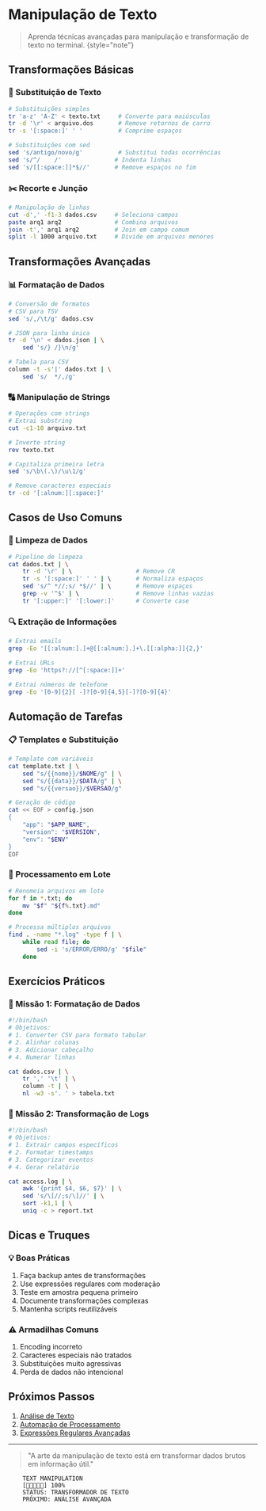 # Manipulação de Texto

> Aprenda técnicas avançadas para manipulação e transformação de texto no terminal.
> {style="note"}

## Transformações Básicas

### 🔄 Substituição de Texto
```bash
# Substituições simples
tr 'a-z' 'A-Z' < texto.txt     # Converte para maiúsculas
tr -d '\r' < arquivo.dos       # Remove retornos de carro
tr -s '[:space:]' ' '          # Comprime espaços

# Substituições com sed
sed 's/antigo/novo/g'          # Substitui todas ocorrências
sed 's/^/    /'               # Indenta linhas
sed 's/[[:space:]]*$//'       # Remove espaços no fim
```

### ✂️ Recorte e Junção
```bash
# Manipulação de linhas
cut -d',' -f1-3 dados.csv     # Seleciona campos
paste arq1 arq2               # Combina arquivos
join -t',' arq1 arq2          # Join em campo comum
split -l 1000 arquivo.txt     # Divide em arquivos menores
```

## Transformações Avançadas

### 📊 Formatação de Dados
```bash
# Conversão de formatos
# CSV para TSV
sed 's/,/\t/g' dados.csv

# JSON para linha única
tr -d '\n' < dados.json | \
    sed 's/} /}\n/g'

# Tabela para CSV
column -t -s'|' dados.txt | \
    sed 's/  */,/g'
```

### 🔠 Manipulação de Strings
```bash
# Operações com strings
# Extrai substring
cut -c1-10 arquivo.txt

# Inverte string
rev texto.txt

# Capitaliza primeira letra
sed 's/\b\(.\)/\u\1/g'

# Remove caracteres especiais
tr -cd '[:alnum:][:space:]'
```

## Casos de Uso Comuns

### 📝 Limpeza de Dados
```bash
# Pipeline de limpeza
cat dados.txt | \
    tr -d '\r' | \                  # Remove CR
    tr -s '[:space:]' ' ' | \       # Normaliza espaços
    sed 's/^ *//;s/ *$//' | \       # Remove espaços
    grep -v '^$' | \                # Remove linhas vazias
    tr '[:upper:]' '[:lower:]'      # Converte case
```

### 🔍 Extração de Informações
```bash
# Extrai emails
grep -Eo '[[:alnum:].]+@[[:alnum:].]+\.[[:alpha:]]{2,}'

# Extrai URLs
grep -Eo 'https?://[^[:space:]]+'

# Extrai números de telefone
grep -Eo '[0-9]{2}[ -]?[0-9]{4,5}[-]?[0-9]{4}'
```

## Automação de Tarefas

### 📋 Templates e Substituição
```bash
# Template com variáveis
cat template.txt | \
    sed "s/{{nome}}/$NOME/g" | \
    sed "s/{{data}}/$DATA/g" | \
    sed "s/{{versao}}/$VERSAO/g"

# Geração de código
cat << EOF > config.json
{
    "app": "$APP_NAME",
    "version": "$VERSION",
    "env": "$ENV"
}
EOF
```

### 🔄 Processamento em Lote
```bash
# Renomeia arquivos em lote
for f in *.txt; do
    mv "$f" "${f%.txt}.md"
done

# Processa múltiplos arquivos
find . -name "*.log" -type f | \
    while read file; do
        sed -i 's/ERROR/ERRO/g' "$file"
    done
```

## Exercícios Práticos

### 🎯 Missão 1: Formatação de Dados
```bash
#!/bin/bash
# Objetivos:
# 1. Converter CSV para formato tabular
# 2. Alinhar colunas
# 3. Adicionar cabeçalho
# 4. Numerar linhas

cat dados.csv | \
    tr ',' '\t' | \
    column -t | \
    nl -w3 -s'. ' > tabela.txt
```

### 🎯 Missão 2: Transformação de Logs
```bash
#!/bin/bash
# Objetivos:
# 1. Extrair campos específicos
# 2. Formatar timestamps
# 3. Categorizar eventos
# 4. Gerar relatório

cat access.log | \
    awk '{print $4, $6, $7}' | \
    sed 's/\[//;s/\]//' | \
    sort -k1,1 | \
    uniq -c > report.txt
```

## Dicas e Truques

### 💡 Boas Práticas
1. Faça backup antes de transformações
2. Use expressões regulares com moderação
3. Teste em amostra pequena primeiro
4. Documente transformações complexas
5. Mantenha scripts reutilizáveis

### ⚠️ Armadilhas Comuns
1. Encoding incorreto
2. Caracteres especiais não tratados
3. Substituições muito agressivas
4. Perda de dados não intencional

## Próximos Passos

1. [Análise de Texto](text-analysis.md)
2. [Automação de Processamento](text-processing-automation.md)
3. [Expressões Regulares Avançadas](advanced-regex.md)

---

> "A arte da manipulação de texto está em transformar dados brutos em informação útil."

```
    TEXT MANIPULATION
    [🔧🔧🔧🔧🔧] 100%
    STATUS: TRANSFORMADOR DE TEXTO
    PRÓXIMO: ANÁLISE AVANÇADA
```